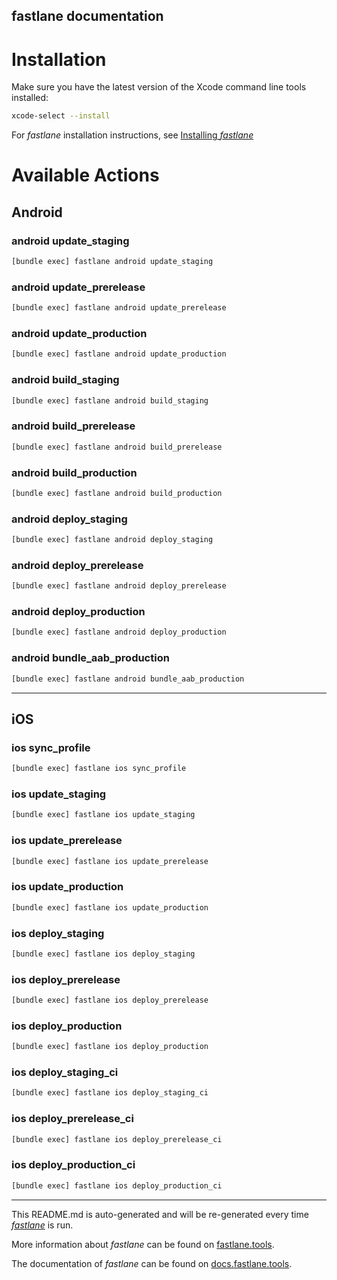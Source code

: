 fastlane documentation
----

# Installation

Make sure you have the latest version of the Xcode command line tools installed:

```sh
xcode-select --install
```

For _fastlane_ installation instructions, see [Installing _fastlane_](https://docs.fastlane.tools/#installing-fastlane)

# Available Actions

## Android

### android update_staging

```sh
[bundle exec] fastlane android update_staging
```



### android update_prerelease

```sh
[bundle exec] fastlane android update_prerelease
```



### android update_production

```sh
[bundle exec] fastlane android update_production
```



### android build_staging

```sh
[bundle exec] fastlane android build_staging
```



### android build_prerelease

```sh
[bundle exec] fastlane android build_prerelease
```



### android build_production

```sh
[bundle exec] fastlane android build_production
```



### android deploy_staging

```sh
[bundle exec] fastlane android deploy_staging
```



### android deploy_prerelease

```sh
[bundle exec] fastlane android deploy_prerelease
```



### android deploy_production

```sh
[bundle exec] fastlane android deploy_production
```



### android bundle_aab_production

```sh
[bundle exec] fastlane android bundle_aab_production
```



----


## iOS

### ios sync_profile

```sh
[bundle exec] fastlane ios sync_profile
```



### ios update_staging

```sh
[bundle exec] fastlane ios update_staging
```



### ios update_prerelease

```sh
[bundle exec] fastlane ios update_prerelease
```



### ios update_production

```sh
[bundle exec] fastlane ios update_production
```



### ios deploy_staging

```sh
[bundle exec] fastlane ios deploy_staging
```



### ios deploy_prerelease

```sh
[bundle exec] fastlane ios deploy_prerelease
```



### ios deploy_production

```sh
[bundle exec] fastlane ios deploy_production
```



### ios deploy_staging_ci

```sh
[bundle exec] fastlane ios deploy_staging_ci
```



### ios deploy_prerelease_ci

```sh
[bundle exec] fastlane ios deploy_prerelease_ci
```



### ios deploy_production_ci

```sh
[bundle exec] fastlane ios deploy_production_ci
```



----

This README.md is auto-generated and will be re-generated every time [_fastlane_](https://fastlane.tools) is run.

More information about _fastlane_ can be found on [fastlane.tools](https://fastlane.tools).

The documentation of _fastlane_ can be found on [docs.fastlane.tools](https://docs.fastlane.tools).
